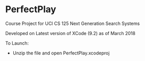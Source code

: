 # PerfectPlay

Course Project for UCI CS 125 Next Generation Search Systems 

Developed on Latest version of XCode (9.2) as of March 2018


To Launch:
- Unzip the file and open PerfectPlay.xcodeproj
